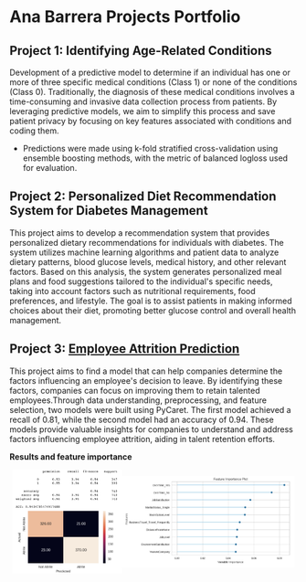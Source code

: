 # Ana Barrera Projects Portfolio

## Project 1: Identifying Age-Related Conditions
Development of a predictive model to determine if an individual has one or more of three specific medical conditions (Class 1) or none of the conditions (Class 0).
Traditionally, the diagnosis of these medical conditions involves a time-consuming and invasive data collection process from patients. By leveraging predictive models, we aim to simplify this process and save patient privacy by focusing on key features associated with conditions and coding them.
* Predictions were made using k-fold stratified cross-validation using ensemble boosting methods, with the metric of balanced logloss used for evaluation.

## Project 2: Personalized Diet Recommendation System for Diabetes Management
This project aims to develop a recommendation system that provides personalized dietary recommendations for individuals with diabetes. The system utilizes machine learning algorithms and patient data to analyze dietary patterns, blood glucose levels, medical history, and other relevant factors. Based on this analysis, the system generates personalized meal plans and food suggestions tailored to the individual's specific needs, taking into account factors such as nutritional requirements, food preferences, and lifestyle. The goal is to assist patients in making informed choices about their diet, promoting better glucose control and overall health management.

## Project 3: [Employee Attrition Prediction](https://github.com/anabarrerar/AnaBarrera_Portfolio/blob/main/EmployeeAttrition/EmployeeAttrition%26Performance.ipynb)
This project aims to find a model that can help companies determine the factors influencing an employee's decision to leave. By identifying these factors, companies can focus on improving them to retain talented employees.Through data understanding, preprocessing, and feature selection, two models were built using PyCaret. The first model achieved a recall of 0.81, while the second model had an accuracy of 0.94. These models provide valuable insights for companies to understand and address factors influencing employee attrition, aiding in talent retention efforts.

**Results and feature importance**
<div style="display: flex; align-items: center; justify-content: center;">
  <img src="/EmployeeAttrition/confusionmatrix_oversampled.png" alt="Image 1" style="width: 38%; object-fit: contain;">
  <img src="/EmployeeAttrition/feature_importance.png" alt="Image 2" style="width: 60%; object-fit: contain;">
</div>

